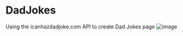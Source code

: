 # DadJokes
Using the icanhazdadjoke.com API to create Dad Jokes page
![image](https://user-images.githubusercontent.com/102258289/201456488-cf7958b7-069d-46c3-81d9-ed78a27ee446.png)
